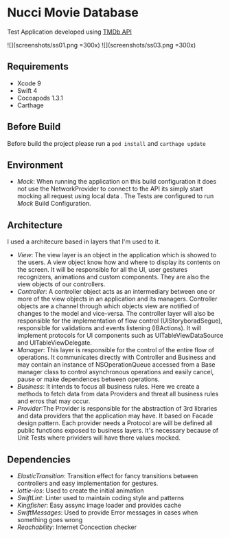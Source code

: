 # Nucci Movie Database

Test Application developed using [TMDb API](https://developers.themoviedb.org)

![](screenshots/ss01.png =300x)
![](screenshots/ss03.png =300x)

## Requirements

 - Xcode 9
 - Swift 4
 - Cocoapods 1.3.1
 - Carthage

## Before Build

Before build the project please run a `pod install` and `carthage update`

## Environment

 - *Mock*: When running the application on this build configuration it does not use the NetworkProvider to connect to the API its simply start mocking all request using local data
 .
The Tests are configured to run *Mock* Build Configuration. 

## Architecture

I used a architecure based in layers that I'm used to it.

 - *View*: The view layer is an object in the application which is showed to the users. A view object know how and where to display its contents on the screen. It will be responsible for all the UI, user gestures recognizers, animations and custom components. They are also the view objects of our controllers.
 - *Controller*: A controller object acts as an intermediary between one or more of the view objects in an application and its managers. Controller objects are a channel through which objects view are notified of changes to the model and vice-versa. The controller layer will also be responsible for the implementation of flow control (UIStoryboradSegue), responsible for validations and events listening (IBActions). It will implement protocols for UI components such as UITableViewDataSource and UITableViewDelegate.
 - *Manager*: This layer is responsible for the control of the entire flow of operations. It communicates directly with Controller and Business and may contain an instance of NSOperationQueue accessed from a Base manager class to control asynchronous operations and easily cancel, pause or make dependences between operations.
 - *Business*: It intends to focus all business rules. Here we create a methods to fetch data from data Providers and threat all business rules and erros that may occur.
 - *Provider*:The Provider is responsible for the abstraction of 3rd libraries and data providers that the application may have. It based on Facade design pattern. Each provider needs a Protocol are will be defined all public functions exposed to business layers. It's necessary because of Unit Tests where prividers will have there values mocked.

## Dependencies

 - *ElasticTransition*: Transition effect for fancy transitions between controllers and easy implementation for gestures.
 - *lottie-ios*: Used to create the initial animation
 - *SwiftLint*: Linter used to maintain coding style and patterns
 - *Kingfisher*: Easy assync image loader and provides cache
 - *SwiftMessages*: Used to provide Error messages in cases when something goes wrong
 - *Reachability*: Internet Concection checker
 
